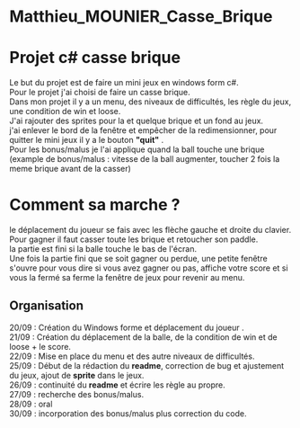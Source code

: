 ﻿# Matthieu_MOUNIER_Casse_Brique
# Projet c# casse brique

Le but du projet est de faire un mini jeux en windows form c#.  
Pour le projet j'ai choisi de faire un casse brique.  
Dans mon projet il y a un menu, des niveaux de difficultés, les règle du jeux, une condition de win et loose.  
J'ai rajouter des sprites pour la et quelque brique et un fond au jeux.  
j'ai enlever le bord de la fenêtre et empêcher de la redimensionner, pour quitter le mini jeux il y a le bouton **"quit"** .  
Pour les bonus/malus je l'ai applique quand la ball touche une brique (example de bonus/malus : vitesse de la ball augmenter, toucher 2 fois la meme brique avant de la casser)

# Comment sa marche ?

le déplacement du joueur se fais avec les flèche gauche et droite du clavier.  
Pour gagner il faut casser toute les brique et retoucher son paddle.  
la partie est fini si la balle touche le bas de l'écran.  
Une fois la partie fini que se soit gagner ou perdue, une petite fenêtre s'ouvre pour vous dire si vous avez gagner ou pas, affiche votre score et si vous la fermé sa ferme la fenêtre de jeux pour revenir au menu.  

## Organisation

20/09 : Création du Windows forme et déplacement du joueur .  
21/09 : Création du déplacement de la balle, de la condition de win et de loose + le score.  
22/09 : Mise en place du menu et des autre niveaux de difficultés.  
25/09 : Début de la rédaction du **readme**, correction de bug et ajustement du jeux, ajout de **sprite** dans le jeux.  
26/09 : continuité du **readme** et écrire les règle au propre.  
27/09 : recherche des bonus/malus.  
28/09 : oral  
30/09 : incorporation des bonus/malus plus correction du code.  
